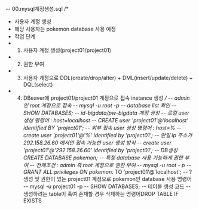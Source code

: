 -- 00.mysql계정생성.sql
/*
* 사용자 계정 생성
* 해당 사용자는 pokemon database 사용 예정
* 작업 단계
* 1. 사용자 계정 생성(project01/project01)
* 2. 권한 부여
* 3. 사용자 계정으로 DDL(create/drop/alter) + DML(insert/update/delete) + DQL(select)
* 4. DBeaver에 project01/project01 계정으로 접속 instance 생성
*/
-- admin인 root 계정으로 접속
-- mysql -u root -p
-- database list 확인
-- SHOW DATABASES;
-- id-bigdata/pw-bigdata 계정 생성
-- 로컬 user 생성 명령어 : host=localhost
-- CREATE user 'project01'@'localhost' identified BY 'project01';
-- 외부 접속 user 생성 명령어 : host=%
-- create user 'project01'@'%' identified by 'project01';
-- 만일 ip 주소가 292.158.26.60 에서만 접속 가능한 user 생성 방식
-- create user 'project01'@'292.158.26.60' identified by 'project01';
-- DB생성CREATE DATABASE pokemon;
-- 특정 database 사용 가능하게 권한 부여
-- 전제조건 : admin 즉 root 계정으로 권한 부여
-- mysql -u root - p
-- GRANT ALL privileges ON pokemon.* TO 'project01'@'localhost';
-- ? 생성 및 권한이 있는 project01 계정으로 pokemon인 database 사용 명령어
-- mysql -u project01 -p
-- SHOW DATABASES;
-- 테이블 생성 코드
-- 생성하려는 table이 혹여 존재할 경우 삭제하는 명령어DROP TABLE IF EXISTS

